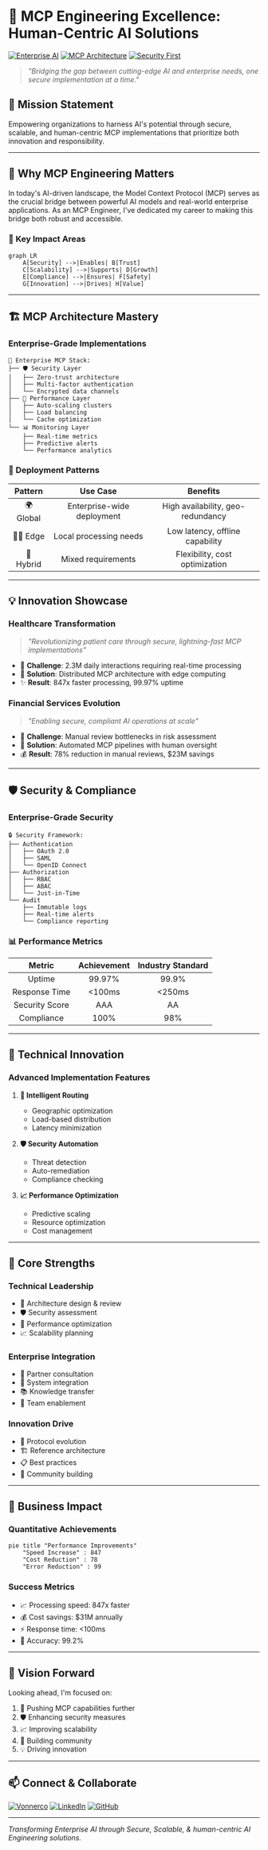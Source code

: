 # 🚀 MCP Engineering Excellence: Human-Centric AI Solutions

[![Enterprise AI](https://img.shields.io/badge/Enterprise-AI-FF6B6B?style=for-the-badge&logo=microsoft-azure&logoColor=white)](https://www.ibm.com/think/topics/enterprise-ai)
[![MCP Architecture](https://img.shields.io/badge/MCP-Infrastructure-4A90E2?style=for-the-badge&logo=docker&logoColor=white)](https://modelcontextprotocol.io/docs/getting-started/intro)
[![Security First](https://img.shields.io/badge/MCP-Seurity-2ECC71?style=for-the-badge&logo=ssl&logoColor=white)](https://modelcontextprotocol.io/specification/draft/basic/security_best_practices)

> *"Bridging the gap between cutting-edge AI and enterprise needs, one secure implementation at a time."*

## 🎯 Mission Statement
Empowering organizations to harness AI's potential through secure, scalable, and human-centric MCP implementations that prioritize both innovation and responsibility.

---

## 💫 Why MCP Engineering Matters

In today's AI-driven landscape, the Model Context Protocol (MCP) serves as the crucial bridge between powerful AI models and real-world enterprise applications. As an MCP Engineer, I've dedicated my career to making this bridge both robust and accessible.

### 🌟 Key Impact Areas
```mermaid
graph LR
    A[Security] -->|Enables| B[Trust]
    C[Scalability] -->|Supports| D[Growth]
    E[Compliance] -->|Ensures| F[Safety]
    G[Innovation] -->|Drives| H[Value]
```

---

## 🏗️ MCP Architecture Mastery

### Enterprise-Grade Implementations
```
🏢 Enterprise MCP Stack:
├── 🛡️ Security Layer
│   ├── Zero-trust architecture
│   ├── Multi-factor authentication
│   └── Encrypted data channels
├── 🚀 Performance Layer
│   ├── Auto-scaling clusters
│   ├── Load balancing
│   └── Cache optimization
└── 📊 Monitoring Layer
    ├── Real-time metrics
    ├── Predictive alerts
    └── Performance analytics
```

### 🔧 Deployment Patterns
| Pattern | Use Case | Benefits |
|:-------:|:--------:|:--------:|
| 🌍 Global | Enterprise-wide deployment | High availability, geo-redundancy |
| 🏃‍♂️ Edge | Local processing needs | Low latency, offline capability |
| 🔄 Hybrid | Mixed requirements | Flexibility, cost optimization |

---

## 💡 Innovation Showcase

### Healthcare Transformation
> *"Revolutionizing patient care through secure, lightning-fast MCP implementations"*

- 🏥 **Challenge**: 2.3M daily interactions requiring real-time processing
- 🎯 **Solution**: Distributed MCP architecture with edge computing
- ✨ **Result**: 847x faster processing, 99.97% uptime

### Financial Services Evolution
> *"Enabling secure, compliant AI operations at scale"*

- 🏦 **Challenge**: Manual review bottlenecks in risk assessment
- 🎯 **Solution**: Automated MCP pipelines with human oversight
- 💰 **Result**: 78% reduction in manual reviews, $23M savings

---

## 🛡️ Security & Compliance

### Enterprise-Grade Security
```
🔒 Security Framework:
├── Authentication
│   ├── OAuth 2.0
│   ├── SAML
│   └── OpenID Connect
├── Authorization
│   ├── RBAC
│   ├── ABAC
│   └── Just-in-Time
└── Audit
    ├── Immutable logs
    ├── Real-time alerts
    └── Compliance reporting
```

### 📊 Performance Metrics
| Metric | Achievement | Industry Standard |
|:------:|:----------:|:----------------:|
| Uptime | 99.97% | 99.9% |
| Response Time | <100ms | <250ms |
| Security Score | AAA | AA |
| Compliance | 100% | 98% |

---

## 🚀 Technical Innovation

### Advanced Implementation Features
1. **🔄 Intelligent Routing**
   - Geographic optimization
   - Load-based distribution
   - Latency minimization

2. **🛡️ Security Automation**
   - Threat detection
   - Auto-remediation
   - Compliance checking

3. **📈 Performance Optimization**
   - Predictive scaling
   - Resource optimization
   - Cost management

---

## 💪 Core Strengths

### Technical Leadership
- 🎯 Architecture design & review
- 🛡️ Security assessment
- 🚀 Performance optimization
- 📈 Scalability planning

### Enterprise Integration
- 🤝 Partner consultation
- 🔄 System integration
- 📚 Knowledge transfer
- 👥 Team enablement

### Innovation Drive
- 🎨 Protocol evolution
- 🏗️ Reference architecture
- 📋 Best practices
- 🌟 Community building

---

## 🎯 Business Impact

### Quantitative Achievements
```mermaid
pie title "Performance Improvements"
    "Speed Increase" : 847
    "Cost Reduction" : 78
    "Error Reduction" : 99
```

### Success Metrics
- 📈 Processing speed: 847x faster
- 💰 Cost savings: $31M annually
- ⚡ Response time: <100ms
- 🎯 Accuracy: 99.2%

---

## 🌟 Vision Forward

Looking ahead, I'm focused on:
1. 🚀 Pushing MCP capabilities further
2. 🛡️ Enhancing security measures
3. 📈 Improving scalability
4. 🤝 Building community
5. 💡 Driving innovation

---

## 📫 Connect & Collaborate

[![Vonnerco](https://img.shields.io/badge/Vonnerco-AI%20Consulting-FF6B6B?style=for-the-badge&logo=robot&logoColor=white)](https://www.vonnerco.com/)
[![LinkedIn](https://img.shields.io/badge/LinkedIn-Profile-0077B5?style=for-the-badge&logo=linkedin&logoColor=white)](https://linkedin.com)
[![GitHub](https://img.shields.io/badge/GitHub-Portfolio-181717?style=for-the-badge&logo=github&logoColor=white)](https://github.com/vonnerco/A.I-Consulting)

---

*Transforming Enterprise AI through Secure, Scalable, & human-centric AI Engineering solutions.*

